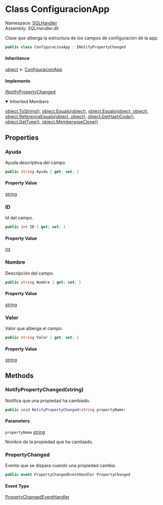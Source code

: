 # <a id="SQLHandler_ConfiguracionApp"></a> Class ConfiguracionApp

Namespace: [SQLHandler](SQLHandler.md)  
Assembly: SQLHandler.dll  

Clase que alberga la estructura de los campos de configuración de la app.

```csharp
public class ConfiguracionApp : INotifyPropertyChanged
```

#### Inheritance

[object](https://learn.microsoft.com/dotnet/api/system.object) ← 
[ConfiguracionApp](SQLHandler.ConfiguracionApp.md)

#### Implements

[INotifyPropertyChanged](https://learn.microsoft.com/dotnet/api/system.componentmodel.inotifypropertychanged)

<details open>
  <summary> Inherited Members </summary>

[object.ToString\(\)](https://learn.microsoft.com/dotnet/api/system.object.tostring), 
[object.Equals\(object\)](https://learn.microsoft.com/dotnet/api/system.object.equals\#system\-object\-equals\(system\-object\)), 
[object.Equals\(object, object\)](https://learn.microsoft.com/dotnet/api/system.object.equals\#system\-object\-equals\(system\-object\-system\-object\)), 
[object.ReferenceEquals\(object, object\)](https://learn.microsoft.com/dotnet/api/system.object.referenceequals), 
[object.GetHashCode\(\)](https://learn.microsoft.com/dotnet/api/system.object.gethashcode), 
[object.GetType\(\)](https://learn.microsoft.com/dotnet/api/system.object.gettype), 
[object.MemberwiseClone\(\)](https://learn.microsoft.com/dotnet/api/system.object.memberwiseclone)
</details>

## Properties

### <a id="SQLHandler_ConfiguracionApp_Ayuda"></a> Ayuda

Ayuda descriptiva del campo.

```csharp
public string Ayuda { get; set; }
```

#### Property Value

 [string](https://learn.microsoft.com/dotnet/api/system.string)

### <a id="SQLHandler_ConfiguracionApp_ID"></a> ID

Id del campo.

```csharp
public int ID { get; set; }
```

#### Property Value

 [int](https://learn.microsoft.com/dotnet/api/system.int32)

### <a id="SQLHandler_ConfiguracionApp_Nombre"></a> Nombre

Descripción del campo.

```csharp
public string Nombre { get; set; }
```

#### Property Value

 [string](https://learn.microsoft.com/dotnet/api/system.string)

### <a id="SQLHandler_ConfiguracionApp_Valor"></a> Valor

Valor que alberga el campo.

```csharp
public string Valor { get; set; }
```

#### Property Value

 [string](https://learn.microsoft.com/dotnet/api/system.string)

## Methods

### <a id="SQLHandler_ConfiguracionApp_NotifyPropertyChanged_System_String_"></a> NotifyPropertyChanged\(string\)

Notifica que una propiedad ha cambiado.

```csharp
public void NotifyPropertyChanged(string propertyName)
```

#### Parameters

`propertyName` [string](https://learn.microsoft.com/dotnet/api/system.string)

Nombre de la propiedad que ha cambiado.

### <a id="SQLHandler_ConfiguracionApp_PropertyChanged"></a> PropertyChanged

Evento que se dispara cuando una propiedad cambia.

```csharp
public event PropertyChangedEventHandler PropertyChanged
```

#### Event Type

 [PropertyChangedEventHandler](https://learn.microsoft.com/dotnet/api/system.componentmodel.propertychangedeventhandler)

